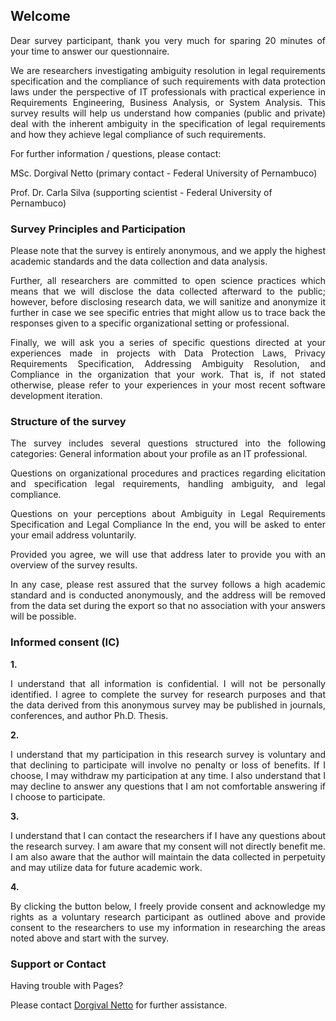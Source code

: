 ## Welcome

<p align=justify> Dear survey participant, thank you very much for sparing 20 minutes of your time to answer our questionnaire.

<p align=justify> We are researchers investigating ambiguity resolution in legal requirements specification and the compliance of such requirements with data protection laws under the perspective of  IT professionals with practical experience in Requirements Engineering, Business Analysis, or System Analysis. This survey results will help us understand how companies (public and private) deal with the inherent ambiguity in the specification of legal requirements and how they achieve legal compliance of such requirements.

<p align=justify> For further information / questions, please contact: 

  MSc. Dorgival Netto (primary contact - Federal University of Pernambuco)
  
  Prof. Dr. Carla Silva (supporting scientist - Federal University of Pernambuco) 


### Survey Principles and Participation

<p align=justify> Please note that the survey is entirely anonymous, and we apply the highest academic standards and the data collection and data analysis.

<p align=justify> Further, all researchers are committed to open science practices which means that we will disclose the data collected afterward to the public; however, before disclosing research data, we will sanitize and anonymize it further in case we see specific entries that might allow us to trace back the responses given to a specific organizational setting or professional.

<p align=justify> Finally, we will ask you a series of specific questions directed at your experiences made in projects with Data Protection Laws, Privacy Requirements Specification, Addressing Ambiguity Resolution, and Compliance in the organization that your work. That is, if not stated otherwise, please refer to your experiences in your most recent software development iteration.


### Structure of the survey

<p align=justify> The survey includes several questions structured into the following categories: General information about your profile as an IT professional.

<p align=justify> Questions on organizational procedures and practices regarding elicitation and specification legal requirements, handling ambiguity, and legal compliance.

<p align=justify> Questions on your perceptions about Ambiguity in Legal Requirements Specification and Legal Compliance In the end, you will be asked to enter your email address voluntarily.

<p align=justify> Provided you agree, we will use that address later to provide you with an overview of the survey results.

<p align=justify> In any case, please rest assured that the survey follows a high academic standard and is conducted anonymously, and the address will be removed from the data set during the export so that no association with your answers will be possible.  


### Informed consent (IC)

**1.** <p align=justify> I understand that all information is confidential. I will not be personally identified. I agree to complete the survey for research purposes and that the data derived from this anonymous survey may be published in journals, conferences, and author Ph.D. Thesis.

**2.** <p align=justify> I understand that my participation in this research survey is voluntary and that declining to participate will involve no penalty or loss of benefits. If I choose, I may withdraw my participation at any time. I also understand that I may decline to answer any questions that I am not comfortable answering if I choose to participate.

**3.** <p align=justify> I understand that I can contact the researchers if I have any questions about the research survey. I am aware that my consent will not directly benefit me. I am also aware that the author will maintain the data collected in perpetuity and may utilize data for future academic work.

**4.** <p align=justify> By clicking the button below, I freely provide consent and acknowledge my rights as a voluntary research participant as outlined above and provide consent to the researchers to use my information in researching the areas noted above and start with the survey.


### Support or Contact

Having trouble with Pages? 

<p>Please contact <a href="mailto:dpsn2@cin.ufpe.br">Dorgival Netto</a> for further assistance.</p>
